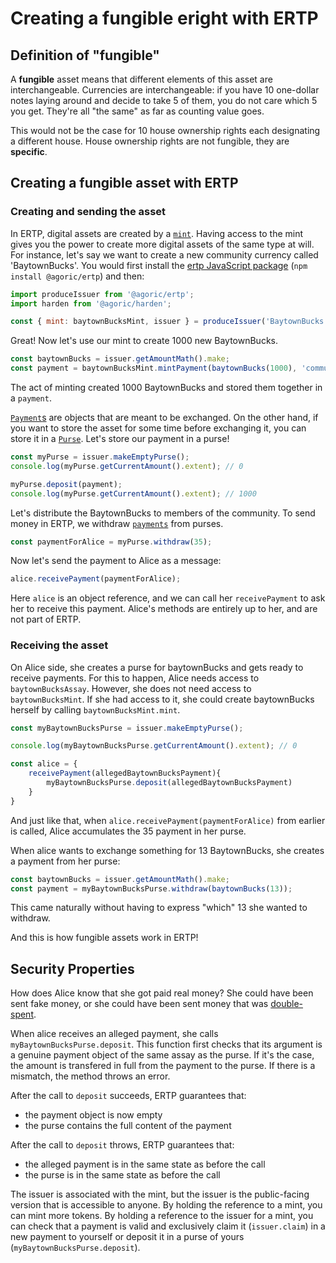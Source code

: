 # Creating a fungible eright with ERTP

## Definition of "fungible"

A **fungible** asset means that different elements of this asset are interchangeable.
Currencies are interchangeable: if you have 10 one-dollar notes laying around and decide
to take 5 of them, you do not care which 5 you get. They're all "the same" as far 
as counting value goes.

This would not be the case for 10 house ownership rights each designating a different house.
House ownership rights are not fungible, they are **specific**.


## Creating a fungible asset with ERTP

### Creating and sending the asset

In ERTP, digital assets are created by a [`mint`](./issuer#mint). Having access to the mint
gives you the power to create more digital assets of the same type at
will. For instance, let's say we want to create a new community
currency called 'BaytownBucks'.
You would first install the [ertp JavaScript package](https://www.npmjs.com/package/@agoric/ertp)
(`npm install @agoric/ertp`) and then:

```js
import produceIssuer from '@agoric/ertp';
import harden from '@agoric/harden';

const { mint: baytownBucksMint, issuer } = produceIssuer('BaytownBucks');
```

Great! Now let's use our mint to create 1000 new BaytownBucks.

```js
const baytownBucks = issuer.getAmountMath().make;
const payment = baytownBucksMint.mintPayment(baytownBucks(1000), 'community treasury');
```

The act of minting created 1000 BaytownBucks and stored them together in a 
`payment`.

[`Payment`s](./issuer#payments) are objects that are meant to be exchanged. On the 
other hand, if you want to store the asset for some time before exchanging it, you can 
store it in a [`Purse`](./issuer#purses).
Let's store our payment in a purse!

```js
const myPurse = issuer.makeEmptyPurse();
console.log(myPurse.getCurrentAmount().extent); // 0

myPurse.deposit(payment);
console.log(myPurse.getCurrentAmount().extent); // 1000
```


Let's distribute the BaytownBucks to members of the community. To send
money in ERTP, we withdraw [`payments`](./mint.html#payments) from purses.

```js
const paymentForAlice = myPurse.withdraw(35);
```

Now let's send the payment to Alice as a message:

```js
alice.receivePayment(paymentForAlice);
```

Here `alice` is an object reference, and we can call her `receivePayment`
to ask her to receive this payment. Alice's methods are entirely up to her, 
and are not part of ERTP.


### Receiving the asset

On Alice side, she creates a purse for baytownBucks and gets ready to receive payments.
For this to happen, Alice needs access to `baytownBucksAssay`.
However, she does not need access to `baytownBucksMint`.
If she had access to it, she could create baytownBucks herself by calling `baytownBucksMint.mint`.

```js
const myBaytownBucksPurse = issuer.makeEmptyPurse();

console.log(myBaytownBucksPurse.getCurrentAmount().extent); // 0

const alice = {
    receivePayment(allegedBaytownBucksPayment){
        myBaytownBucksPurse.deposit(allegedBaytownBucksPayment)
    }
}
```

And just like that, when `alice.receivePayment(paymentForAlice)` from earlier 
is called, Alice accumulates the 35 payment in her purse.

When alice wants to exchange something for 13 BaytownBucks, she creates a payment from her purse:
```js
const baytownBucks = issuer.getAmountMath().make;
const payment = myBaytownBucksPurse.withdraw(baytownBucks(13));
```

This came naturally without having to express "which" 13 she wanted to withdraw.

And this is how fungible assets work in ERTP!


## Security Properties

How does Alice know that she got paid real money? She could have been
sent fake money, or she could have been sent money that was
[double-spent](https://en.wikipedia.org/wiki/Double-spending).

When alice receives an alleged payment, she calls `myBaytownBucksPurse.deposit`.
This function first checks that its argument is a genuine payment object of the same
assay as the purse. If it's the case, the amount is transfered in full
from the payment to the purse. If there is a mismatch, the method throws an error.

After the call to `deposit` succeeds, ERTP guarantees that:
- the payment object is now empty
- the purse contains the full content of the payment

After the call to `deposit` throws, ERTP guarantees that:
- the alleged payment is in the same state as before the call
- the purse is in the same state as before the call

The issuer is associated with the mint, but
the issuer is the public-facing version that is accessible to anyone.
By holding the reference to a mint, you can mint more tokens. By
holding a reference to the issuer for a mint, you can check that a
payment is valid and exclusively claim it (`issuer.claim`)
in a new payment to yourself or deposit it in a purse of 
yours (`myBaytownBucksPurse.deposit`).
